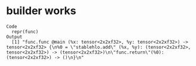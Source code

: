 # builder works

    Code
      repr(func)
    Output
      [1] "func.func @main (%x: tensor<2x2xf32>, %y: tensor<2x2xf32>) -> tensor<2x2xf32> {\n%0 = \"stablehlo.add\" (%x, %y): (tensor<2x2xf32>, tensor<2x2xf32>) -> (tensor<2x2xf32>)\n\"func.return\"(%0): (tensor<2x2xf32>) -> ()\n}\n"

